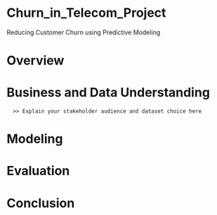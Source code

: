 # Churn_in_Telecom_Project
Reducing Customer Churn using Predictive Modeling

# Overview
# Business and Data Understanding
      >> Explain your stakeholder audience and dataset choice here
# Modeling
# Evaluation
# Conclusion

